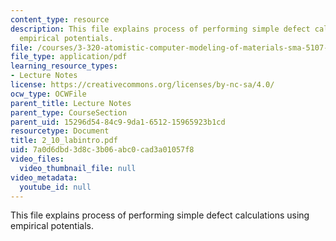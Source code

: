 ```yaml
---
content_type: resource
description: This file explains process of performing simple defect calculations using
  empirical potentials.
file: /courses/3-320-atomistic-computer-modeling-of-materials-sma-5107-spring-2005/7a0d6dbd3d8c3b06abc0cad3a01057f8_2_10_labintro.pdf
file_type: application/pdf
learning_resource_types:
- Lecture Notes
license: https://creativecommons.org/licenses/by-nc-sa/4.0/
ocw_type: OCWFile
parent_title: Lecture Notes
parent_type: CourseSection
parent_uid: 15296d54-84c9-9da1-6512-15965923b1cd
resourcetype: Document
title: 2_10_labintro.pdf
uid: 7a0d6dbd-3d8c-3b06-abc0-cad3a01057f8
video_files:
  video_thumbnail_file: null
video_metadata:
  youtube_id: null
---
```

This file explains process of performing simple defect calculations using empirical potentials.